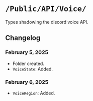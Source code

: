 # `/Public/API/Voice/`

Types shadowing the discord voice API.

## Changelog

### February 5, 2025
- Folder created.
- `VoiceState`: Added.

### February 6, 2025
- `VoiceRegion`: Added.
